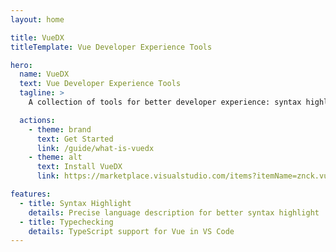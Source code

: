 ```yaml
---
layout: home

title: VueDX
titleTemplate: Vue Developer Experience Tools

hero:
  name: VueDX
  text: Vue Developer Experience Tools
  tagline: >
    A collection of tools for better developer experience: syntax highlighting, IDE support, and quick prototyping.

  actions:
    - theme: brand
      text: Get Started
      link: /guide/what-is-vuedx
    - theme: alt
      text: Install VueDX
      link: https://marketplace.visualstudio.com/items?itemName=znck.vue-language-features

features:
  - title: Syntax Highlight
    details: Precise language description for better syntax highlight
  - title: Typechecking
    details: TypeScript support for Vue in VS Code
---
```

